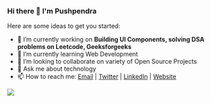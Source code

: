 ### Hi there 👋 I'm Pushpendra


Here are some ideas to get you started:
- 🔭 I’m currently working on **Building UI Components, solving DSA problems on Leetcode, Geeksforgeeks**
- 🌱 I’m currently learning Web Development
- 👯 I’m looking to collaborate on variety of Open Source Projects
- 💬 Ask me about technology
- 📫 How to reach me: [Email](mailto:pushpendra.hpx2002@gmail.com)  | [Twitter](https://twitter.com/pushpendrahpx20) | [LinkedIn](https://linkedin.com/in/pushpendrahpx) | [Website](https://pushpendrahpx.github.io)
<img src="https://github-readme-stats.vercel.app/api?username=pushpendrahpx&&show_icons=true&title_color=ccd6f6&icon_color=64ffda&text_color=8892b0&bg_color=0A1923" />
